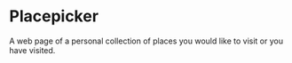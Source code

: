 # Placepicker
A web page of a personal collection of places you would like to visit or you have visited.
